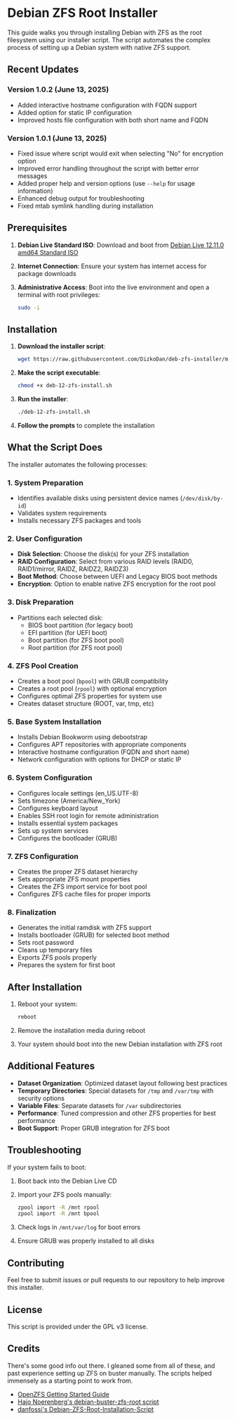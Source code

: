 # Debian ZFS Root Installer

This guide walks you through installing Debian with ZFS as the root filesystem using our installer script. The script automates the complex process of setting up a Debian system with native ZFS support.

## Recent Updates

### Version 1.0.2 (June 13, 2025)

- Added interactive hostname configuration with FQDN support
- Added option for static IP configuration
- Improved hosts file configuration with both short name and FQDN

### Version 1.0.1 (June 13, 2025)

- Fixed issue where script would exit when selecting "No" for encryption option
- Improved error handling throughout the script with better error messages
- Added proper help and version options (use `--help` for usage information)
- Enhanced debug output for troubleshooting
- Fixed mtab symlink handling during installation

## Prerequisites

1. **Debian Live Standard ISO**:
   Download and boot from [Debian Live 12.11.0 amd64 Standard ISO](https://cdimage.debian.org/debian-cd/current-live/amd64/iso-hybrid/debian-live-12.11.0-amd64-standard.iso)

2. **Internet Connection**:
   Ensure your system has internet access for package downloads

3. **Administrative Access**:
   Boot into the live environment and open a terminal with root privileges:

   ```bash
   sudo -i
   ```

## Installation

1. **Download the installer script**:

   ```bash
   wget https://raw.githubusercontent.com/DizkoDan/deb-zfs-installer/main/deb-12-zfs-install.sh
   ```

2. **Make the script executable**:

   ```bash
   chmod +x deb-12-zfs-install.sh
   ```

3. **Run the installer**:

   ```bash
   ./deb-12-zfs-install.sh
   ```

4. **Follow the prompts** to complete the installation

## What the Script Does

The installer automates the following processes:

### 1. System Preparation

- Identifies available disks using persistent device names (`/dev/disk/by-id`)
- Validates system requirements
- Installs necessary ZFS packages and tools

### 2. User Configuration

- **Disk Selection**: Choose the disk(s) for your ZFS installation
- **RAID Configuration**: Select from various RAID levels (RAID0, RAID1/mirror, RAIDZ, RAIDZ2, RAIDZ3)
- **Boot Method**: Choose between UEFI and Legacy BIOS boot methods
- **Encryption**: Option to enable native ZFS encryption for the root pool

### 3. Disk Preparation

- Partitions each selected disk:
  - BIOS boot partition (for legacy boot)
  - EFI partition (for UEFI boot)
  - Boot partition (for ZFS boot pool)
  - Root partition (for ZFS root pool)

### 4. ZFS Pool Creation

- Creates a boot pool (`bpool`) with GRUB compatibility
- Creates a root pool (`rpool`) with optional encryption
- Configures optimal ZFS properties for system use
- Creates dataset structure (ROOT, var, tmp, etc)

### 5. Base System Installation

- Installs Debian Bookworm using debootstrap
- Configures APT repositories with appropriate components
- Interactive hostname configuration (FQDN and short name)
- Network configuration with options for DHCP or static IP

### 6. System Configuration

- Configures locale settings (en_US.UTF-8)
- Sets timezone (America/New_York)
- Configures keyboard layout
- Enables SSH root login for remote administration
- Installs essential system packages
- Sets up system services
- Configures the bootloader (GRUB)

### 7. ZFS Configuration

- Creates the proper ZFS dataset hierarchy
- Sets appropriate ZFS mount properties
- Creates the ZFS import service for boot pool
- Configures ZFS cache files for proper imports

### 8. Finalization

- Generates the initial ramdisk with ZFS support
- Installs bootloader (GRUB) for selected boot method
- Sets root password
- Cleans up temporary files
- Exports ZFS pools properly
- Prepares the system for first boot

## After Installation

1. Reboot your system:

   ```bash
   reboot
   ```

2. Remove the installation media during reboot

3. Your system should boot into the new Debian installation with ZFS root

## Additional Features

- **Dataset Organization**: Optimized dataset layout following best practices
- **Temporary Directories**: Special datasets for `/tmp` and `/var/tmp` with security options
- **Variable Files**: Separate datasets for `/var` subdirectories
- **Performance**: Tuned compression and other ZFS properties for best performance
- **Boot Support**: Proper GRUB integration for ZFS boot

## Troubleshooting

If your system fails to boot:

1. Boot back into the Debian Live CD
2. Import your ZFS pools manually:

   ```bash
   zpool import -R /mnt rpool
   zpool import -R /mnt bpool
   ```

3. Check logs in `/mnt/var/log` for boot errors
4. Ensure GRUB was properly installed to all disks

## Contributing

Feel free to submit issues or pull requests to our repository to help improve this installer.

## License

This script is provided under the GPL v3 license.

## Credits

There's some good info out there. I gleaned some from all of these, and past experience setting up ZFS on buster manually. The scripts helped immensely as a starting point to work from.

- [OpenZFS Getting Started Guide](https://github.com/openzfs/openzfs-docs/blob/master/docs/Getting%20Started/Debian/Debian%20Bookworm%20Root%20on%20ZFS.rst)
- [Hajo Noerenberg's debian-buster-zfs-root script](https://github.com/hn/debian-buster-zfs-root)
- [danfossi's Debian-ZFS-Root-Installation-Script](https://github.com/danfossi/Debian-ZFS-Root-Installation-Script)
